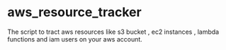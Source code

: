 # aws_resource_tracker
The script to tract aws resources like s3 bucket , ec2 instances , lambda functions and iam users on your aws account. 
